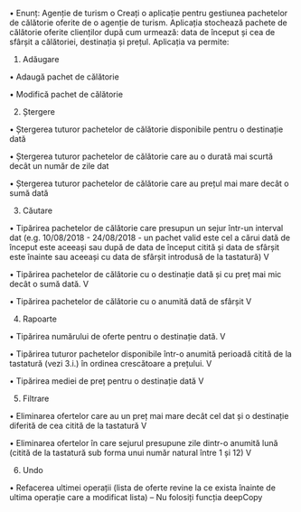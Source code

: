•	Enunț: 
  Agenție de turism
o	Creați o aplicație pentru gestiunea pachetelor de călătorie oferite de o agenție de turism. Aplicația stochează pachete de călătorie oferite clienților după cum urmează: data de început și cea de sfârșit a călătoriei, destinația și prețul. Aplicația va permite: 
	
  1. Adăugare 

•	Adaugă pachet de călătorie  

•	Modifică pachet de călătorie 
	
  2. Ștergere 

•	Ștergerea tuturor pachetelor de călătorie disponibile pentru o destinație dată 

•	Ștergerea tuturor pachetelor de călătorie care au o durată mai scurtă decât un număr de zile dat 

•	Ștergerea tuturor pachetelor de călătorie care au prețul mai mare decât o sumă dată 
	
  3. Căutare 

•	Tipărirea pachetelor de călătorie care presupun un sejur într-un interval dat (e.g. 10/08/2018 - 24/08/2018 - un pachet valid este cel a cărui dată de început este aceeași sau după de data de început citită și data de sfârșit este înainte sau aceeași cu data de sfârșit introdusă de la tastatură) V

•	Tipărirea pachetelor de călătorie cu o destinație dată și cu preț mai mic decât o sumă dată. V

•	Tipărirea pachetelor de călătorie cu o anumită dată de sfârșit V
	
  4. Rapoarte 

•	Tipărirea numărului de oferte pentru o destinație dată. V

•	Tipărirea tuturor pachetelor disponibile într-o anumită perioadă citită de la tastatură (vezi 3.i.) în ordinea crescătoare a prețului. V

•	Tipărirea mediei de preț pentru o destinație dată V

  5. Filtrare 

•	Eliminarea ofertelor care au un preț mai mare decât cel dat și o destinație diferită de cea citită de la tastatură V

•	Eliminarea ofertelor în care sejurul presupune zile dintr-o anumită lună (citită de la tastatură sub forma unui număr natural între 1 și 12) V
	
  6. Undo 

•	Refacerea ultimei operații (lista de oferte revine la ce exista înainte de ultima operație care a modificat lista) – Nu folosiți funcția deepCopy 

